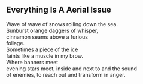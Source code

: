 Everything Is A Aerial Issue
----------------------------
Wave of wave of snows rolling down the sea.  
Sunburst orange daggers of whisper,  
cinnamon seams above a furious  
foliage.  
Sometimes a piece of the ice  
faints like a muscle in my brow.  
Where banners meet  
evening stars meet, inside and next to and the sound  
of enemies, to reach out and transform in anger.  
